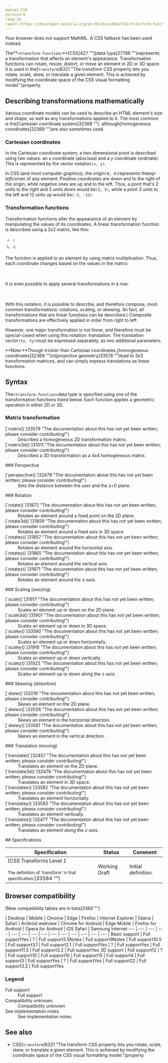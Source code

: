 ```yaml
---
manual:CSS
version:0
lang:zh
rawUrl:https://developer.mozilla.org/en-US/docs/Web/CSS/transform-function
---
```






Your browser does not support MathML. A CSS fallback has been used instead.




The**`<transform-function>`**[CSS]427 "")[data type]27786 "")represents a transformation that affects an element&#39;s appearance. Transformation functions can rotate, resize, distort, or move an element in 2D or 3D space. It is used in the[`transform`]6321 "The transform CSS property lets you rotate, scale, skew, or translate a given element. This is achieved by modifying the coordinate space of the CSS visual formatting model.")property.


## Describing transformations mathematically<a name="Describing_transformations_mathematically"></a>


Various coordinate models can be used to describe an HTML element&#39;s size and shape, as well as any transformations applied to it. The most common is the[Cartesian coordinate system]32368 ""), although[homogeneous coordinates]32369 "")are also sometimes used.


### Cartesian coordinates<a name="Cartesian_coordinates"></a>


In the Cartesian coordinate system, a two-dimensional point is described using two values: an x coordinate (abscissa) and a y coordinate (ordinate). This is represented by the vector notation`(x, y)`.



In CSS (and most computer graphics), the origin`(0, 0)`represents the*top-left*corner of any element. Positive coordinates are down and to the right of the origin, while negative ones are up and to the left. Thus, a point that&#39;s 2 units to the right and 5 units down would be`(2, 5)`, while a point 3 units to the left and 12 units up would be`(-3, -12)`.


### Transformation functions<a name="Transformation_functions"></a>


Transformation functions alter the appearance of an element by manipulating the values of its coordinates. A linear transformation function is described using a 2x2 matrix, like this:



<math><mfenced><mtable><mtr><mtd>a</mtd><mtd>c</mtd></mtr><mtr><mtd>b</mtd><mtd>d</mtd></mtr></mtable></mfenced></math>




The function is applied to an element by using matrix multiplication. Thus, each coordinate changes based on the values in the matrix:




<br></br>It is even possible to apply several transformations in a row:




<br></br>With this notation, it is possible to describe, and therefore compose, most common transformations: rotations, scaling, or skewing. (In fact, all transformations that are linear functions can be described.) Composite transformations are effectively applied in order from right to left.



However, one major transformation is not linear, and therefore must be special-cased when using this notation: translation. The translation vector`(tx, ty)`must be expressed separately, as two additional parameters.



**Note:**Though trickier than Cartesian coordinates,[homogeneous coordinates]32369 "")in[projective geometry]33578 "")lead to 3x3 transformation matrices, and can simply express translations as linear functions.



## Syntax<a name="Syntax"></a>


The`<transform-function>`data type is specified using one of the transformation functions listed below. Each function applies a geometric operation in either 2D or 3D.


### Matrix transformation<a name="Matrix_transformation"></a>
<dl><dt id=''>[`matrix()`]33579 "The documentation about this has not yet been written; please consider contributing!")</dt><dd>Describes a homogeneous 2D transformation matrix.</dd><dt id=''>[`matrix3d()`]31011 "The documentation about this has not yet been written; please consider contributing!")</dt><dd>Describes a 3D transformation as a 4x4 homogeneous matrix.</dd></dl>
### Perspective<a name="Perspective"></a>
<dl><dt id=''>[`perspective()`]32479 "The documentation about this has not yet been written; please consider contributing!")</dt><dd>Sets the distance between the user and the z=0 plane.</dd></dl>
### Rotation<a name="Rotation"></a>
<dl><dt id=''>[`rotate()`]31872 "The documentation about this has not yet been written; please consider contributing!")</dt><dd>Rotates an element around a fixed point on the 2D plane.</dd><dt id=''>[`rotate3d()`]31859 "The documentation about this has not yet been written; please consider contributing!")</dt><dd>Rotates an element around a fixed axis in 3D space.</dd><dt id=''>[`rotatex()`]31857 "The documentation about this has not yet been written; please consider contributing!")</dt><dd>Rotates an element around the horizontal axis.</dd><dt id=''>[`rotatey()`]31865 "The documentation about this has not yet been written; please consider contributing!")</dt><dd>Rotates an element around the vertical axis.</dd><dt id=''>[`rotatez()`]31871 "The documentation about this has not yet been written; please consider contributing!")</dt><dd>Rotates an element around the z-axis.</dd></dl>
### Scaling (resizing)<a name="Scaling_(resizing)"></a>
<dl><dt id=''>[`scale()`]31917 "The documentation about this has not yet been written; please consider contributing!")</dt><dd>Scales an element up or down on the 2D plane.</dd><dt id=''>[`scale3d()`]31901 "The documentation about this has not yet been written; please consider contributing!")</dt><dd>Scales an element up or down in 3D space.</dd><dt id=''>[`scalex()`]33580 "The documentation about this has not yet been written; please consider contributing!")</dt><dd>Scales an element up or down horizontally.</dd><dt id=''>[`scaley()`]31916 "The documentation about this has not yet been written; please consider contributing!")</dt><dd>Scales an element up or down vertically.</dd><dt id=''>[`scalez()`]31923 "The documentation about this has not yet been written; please consider contributing!")</dt><dd>Scales an element up or down along the z-axis.</dd></dl>
### Skewing (distortion)<a name="Skewing_(distortion)"></a>
<dl><dt id=''>[`skew()`]32019 "The documentation about this has not yet been written; please consider contributing!")</dt><dd>Skews an element on the 2D plane.</dd><dt id=''>[`skewx()`]32026 "The documentation about this has not yet been written; please consider contributing!")</dt><dd>Skews an element in the horizontal direction.</dd><dt id=''>[`skewy()`]33581 "The documentation about this has not yet been written; please consider contributing!")</dt><dd>Skews an element in the vertical direction.</dd></dl>
### Translation (moving)<a name="Translation_(moving)"></a>
<dl><dt id=''>[`translate()`]32457 "The documentation about this has not yet been written; please consider contributing!")</dt><dd>Translates an element on the 2D plane.</dd><dt id=''>[`translate3d()`]32478 "The documentation about this has not yet been written; please consider contributing!")</dt><dd>Translates an element in 3D space.</dd><dt id=''>[`translatex()`]33582 "The documentation about this has not yet been written; please consider contributing!")</dt><dd>Translates an element horizontally.</dd><dt id=''>[`translatey()`]33583 "The documentation about this has not yet been written; please consider contributing!")</dt><dd>Translates an element vertically.</dd><dt id=''>[`translatez()`]32477 "The documentation about this has not yet been written; please consider contributing!")</dt><dd>Translates an element along the z-axis.</dd></dl>
## Specifications<a name="Specifications"></a>

Specification | Status | Comment 
 ---  |  ---  |  ---  | 
[CSS Transforms Level 1<br></br><small>The definition of &#39;transform&#39; in that specification.</small>]33584 "") | Working Draft | Initial definition. 


## Browser compatibility<a name="Browser_compatibility"></a>




[New compatibility tables are in beta<i></i>]3360 "")

 | <abbr>Desktop<i></i></abbr> | <abbr>Mobile<i></i></abbr> 
 | <abbr>Chrome<i></i></abbr> | <abbr>Edge<i></i></abbr> | <abbr>Firefox<i></i></abbr> | <abbr>Internet Explorer<i></i></abbr> | <abbr>Opera<i></i></abbr> | <abbr>Safari<i></i></abbr> | <abbr>Android webview<i></i></abbr> | <abbr>Chrome for Android<i></i></abbr> | <abbr>Edge Mobile<i></i></abbr> | <abbr>Firefox for Android<i></i></abbr> | <abbr>Opera for Android<i></i></abbr> | <abbr>iOS Safari<i></i></abbr> | <abbr>Samsung Internet<i></i></abbr> 
 ---  |  ---  |  ---  |  ---  |  ---  |  ---  |  ---  |  ---  |  ---  |  ---  |  ---  |  ---  |  ---  |  ---  | 
Basic support | <abbr>Full support</abbr>Yes | <abbr>?</abbr> | <abbr>Full support</abbr>3.5<abbr>Notes<i></i></abbr> | <abbr>Full support</abbr>9<abbr>Notes<i></i></abbr> | <abbr>Full support</abbr>10.5 | <abbr>Full support</abbr>3.1 | <abbr>Full support</abbr>2.1 | <abbr>Full support</abbr>Yes | <abbr>?</abbr> | <abbr>Full support</abbr>Yes | <abbr>Full support</abbr>11.5 | <abbr>Full support</abbr>3.2 | <abbr>Full support</abbr>Yes 
3D support | <abbr>Full support</abbr>12 | <abbr>?</abbr> | <abbr>Full support</abbr>10 | <abbr>Full support</abbr>10 | <abbr>Full support</abbr>15 | <abbr>Full support</abbr>4 | <abbr>Full support</abbr>3 | <abbr>Full support</abbr>Yes | <abbr>?</abbr> | <abbr>Full support</abbr>Yes | <abbr>Full support</abbr>22 | <abbr>Full support</abbr>3.2 | <abbr>Full support</abbr>Yes 


### Legend<a name="Legend"></a>
<dl><dt id=''><abbr>Full support</abbr></dt><dd>Full support</dd><dt id=''><abbr>Compatibility unknown</abbr></dt><dd>Compatibility unknown</dd><dt id=''><abbr>See implementation notes.<i></i></abbr></dt><dd>See implementation notes.</dd></dl>





## See also<a name="See_also"></a>

* CSS[`transform`]6321 "The transform CSS property lets you rotate, scale, skew, or translate a given element. This is achieved by modifying the coordinate space of the CSS visual formatting model.")property



